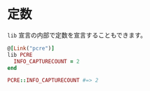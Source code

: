 # 定数

`lib` 宣言の内部で定数を宣言することもできます。

```ruby
@[Link("pcre")]
lib PCRE
  INFO_CAPTURECOUNT = 2
end

PCRE::INFO_CAPTURECOUNT #=> 2
```
